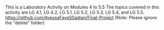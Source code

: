This is a Laboratory Activity on Modules 4 to 5.5
The topics covered in this activity are LG 4.1, LG 4.2, LG 5.1, LG 5.2, LG 5.3, LG 5.4, and LG 5.5.
https://github.com/AyessaFayeSSadian/Final-Project
(Note: Please ignore the "delete" folder)
